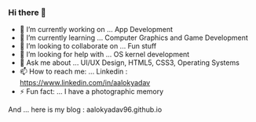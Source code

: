 ### Hi there 👋

<!--
**aalokyadav96/aalokyadav96** is a ✨ _special_ ✨ repository because its `README.md` (this file) appears on your GitHub profile.

Here are some ideas to get you started:

- 🔭 I’m currently working on ...
- 🌱 I’m currently learning ...
- 👯 I’m looking to collaborate on ...
- 🤔 I’m looking for help with ...
- 💬 Ask me about ...
- 📫 How to reach me: ...
- 😄 Pronouns: ...
- ⚡ Fun fact: ...
-->
- 🔭 I’m currently working on ... App Development
- 🌱 I’m currently learning ... Computer Graphics and Game Development
- 👯 I’m looking to collaborate on ... Fun stuff
- 🤔 I’m looking for help with ... OS kernel development
- 💬 Ask me about ... UI/UX Design, HTML5, CSS3, Operating Systems
- 📫 How to reach me: ... Linkedin : https://www.linkedin.com/in/aalokyadav
- ⚡ Fun fact: ... I have a photographic memory

And ... here is my blog : aalokyadav96.github.io
